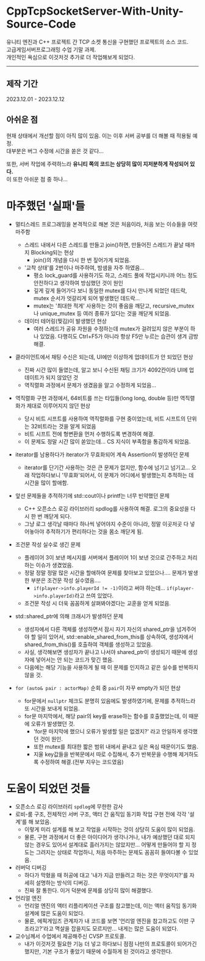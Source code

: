 # CppTcpSocketServer-With-Unity-Source-Code
유니티 엔진과 C++ 프로젝트 간 TCP 소켓 통신을 구현했던 프로젝트의 소스 코드.  
고급게임서버프로그래밍 수업 기말 과제.  
개인적인 욕심으로 이것저것 추가로 더 작업해보게 되었다.  


---

## 제작 기간
2023.12.01 - 2023.12.12  


## 아쉬운 점
현재 상태에서 개선할 점이 아직 많이 있음. 이는 이후 서버 공부를 더 해볼 때 적용될 예정.  
대부분은 버그 수정에 시간을 쏟은 것 같다...  

또한, 서버 작업에 주력하느라 **유니티 쪽의 코드는 상당히 많이 지저분하게 작성되어 있다.**  
이 또한 아쉬운 점 중 하나...  


# 마주했던 '실패'들
- 멀티스레드 프로그래밍을 본격적으로 해본 것은 처음이라, 처음 보는 이슈들을 여럿 마주함  
	- 스레드 내에서 다른 스레드를 만들고 join()하면, 만들어진 스레드가 끝날 때까지 Blocking되는 현상  
		- join()의 개념을 다시 한 번 짚어가게 되었음.  
	- '교착 상태'를 2번이나 마주하여, 밤샘을 자주 하였음...  
		- 평소 lock_guard를 사용하기도 하고, 스레드 풀에 작업시키니까 어느 정도 안전하다고 생각하여 방심했던 것이 원인  
		- 깊게 깊게 들어가다 보니 동일한 mutex를 다시 만나게 되었던 데드락, mutex 순서가 엇갈리게 되어 발생했던 데드락...  
		- mutex는 '최대한 적게' 사용하는 것이 좋음을 깨닫고, recursive_mutex나 unique_mutex 등 여러 종류가 있다는 것을 깨닫게 되었음.  
	- 데이터 테어링(찢김)이 발생했던 현상  
		- 여러 스레드가 공유 자원을 수정하는데 mutex가 걸려있지 않은 부분이 하나 있었음. 다행히도 Ctrl+F5가 아니라 항상 F5만 누르는 습관이 생겨 금방 해결.  
  
- 클라이언트에서 채팅 수신은 되는데, UI에만 이상하게 업데이트가 안 되었던 현상  
	- 진짜 시간 많이 들였는데, 알고 보니 수신된 채팅 크기가 4092칸이라 UI에 업데이트가 되지 않았던 것  
	- 역직렬화 과정에서 문제가 생겼음을 알고 수정하게 되었음...  
	
- 역직렬화 구현 과정에서, 64비트를 쓰는 타입들(long long, double 등)만 역직렬화가 제대로 이루어지지 않던 현상  
	- 당시 비트 시프트를 사용하여 역직렬화를 구현 중이었는데, 비트 시프트의 단위는 32비트라는 것을 알게 되었음  
	- 비트 시프트 전에 형변환을 먼저 수행하도록 변경하여 해결.  
	- 이 문제도 정말 시간 많이 쏟았는데... CS 지식이 부족함을 통감하게 되었음.  
	
- iterator를 남용하다가 iterator가 무효화되어 계속 Assertion이 발생하던 문제  
	- iterator를 단기간 사용하는 것은 큰 문제가 없지만, 함수에 넘기고 넘기고... 오래 작업하다보니 '무효화'되어서, 이 문제가 어디에서 발생했는지 추적하는 데 시간을 많이 할애함.  
	
- 앞선 문제들을 추적하기에 std::cout이나 printf는 너무 빈약했던 문제  
	- C++ 오픈소스 로깅 라이브러리 spdlog를 사용하여 해결. 로그의 중요성을 다시 한 번 깨닫게 되다.  
	- 그냥 로그 생각날 때마다 하나씩 넣어야지 수준이 아니라, 정말 이곳저곳 다 넣어놓아야 추적하기가 편리하다는 것을 몸소 깨닫게 됨.  
	
- 조건문 작성 실수로 생긴 문제  
	- 플레이어 3이 보낸 메시지를 서버에서 플레이어 1이 보낸 것으로 간주하고 처리하는 이슈가 생겼었음.  
	- 정말 정말 정말 많은 시간을 할애하여 문제를 찾아보고 있었으나.... 문제가 발생한 부분은 조건문 작성 실수였음....  
		- `if(player->info.playerId != -1)`이라고 써야 하는데... `if(player->info.playerId)`라고 쓰여 있었다.  
	- 조건문 작성 시 더욱 꼼꼼하게 살펴봐야겠다는 교훈을 얻게 되었음.  
	
- std::shared_ptr에 의해 크래시가 발생하던 문제  
	- 생성자에서 다른 객체를 생성하면서 잠시 자기 자신의 shared_ptr을 넘겨주어야 할 일이 있어서, std::enable_shared_from_this를 상속하여, 생성자에서 shared_from_this()를 호출하여 객체를 생성하고 있었음.  
	- 사실, 생각해보면 생성자가 끝나고 나서야 shared_ptr이 생성되기 때문에 생성자에 넣어서는 안 되는 코드가 맞긴 했음.  
	- 다음에는 해당 기능을 사용하게 될 때 이 문제를 인지하고 같은 실수를 반복하지 않을 것.  
	
- `for (auto& pair : actorMap)` 순회 중 `pair`이 자꾸 empty가 되던 현상  
	- for문에서 `nullptr` 체크도 분명히 있음에도 발생하였기에, 문제를 추적하느라 또 시간을 보내게 되었음.  
	- for문 마지막에서, 해당 pair의 key를 erase하는 함수를 호출했었는데, 이 때문에 오류가 발생했던 것.  
		- 'for문 마지막에 했으니 오류가 발생할 일은 없겠지?' 라고 안일하게 생각했던 것이 원인.  
		- 또한 mutex를 최대한 짧은 범위 내에서 끝내고 싶은 욕심 때문이기도 했음.  
		- 지울 key값들을 반복문에서 따로 수집해서, 추가 반복문을 수행해 제거하도록 수정하여 해결.(전부 지우는 코드였음)  
		
		
# 도움이 되었던 것들
- 오픈소스 로깅 라이브러리 `spdlog`에 무한한 감사  
- 로비-룸 구조, 전체적인 서버 구조, 액터 간 움직임 동기화 작업 구현 전에 각각 '설계'를 해 보았음.  
	- 이렇게 미리 설계를 해 보고 작업을 시작하는 것이 상당히 도움이 많이 되었음.  
	- 물론, 구현 과정에서 더 좋은 아이디어가 생각나거나, 내가 예상했던 대로 되지 않는 경우도 있어서 설계대로 흘러가지는 않았지만... 어떻게 만들어야 할 지 정도는 그려지는 상태로 작업하니, 처음 마주하는 문제도 꼼꼼히 들여다볼 수 있었음.  
- 러버덕 디버깅  
	- 하다가 막혔을 때 허공에 대고 '내가 지금 만들려고 하는 것은 무엇이지?'를 자세히 설명하는 방식의 디버깅.  
	- 진짜 잘 통한다. 이거 덕분에 문제를 상당히 많이 해결했다.  
- 언리얼 엔진  
	- 언리얼 엔진의 액터 리플리케이션 구조를 참고했는데, 이는 액터 움직임 동기화 설계에 많은 도움이 되었다.  
	- 물론, 에픽게임즈 관계자가 내 코드를 보면 '언리얼 엔진을 참고하고도 이딴 구조라고?'라고 멱살을 잡을지도 모르지만... 내게는 많은 도움이 되었다.  
- 교수님께서 수업에서 제공해주신 CVSP 프로토콜.  
	- 내가 이것저것 필요한 기능 더 넣고 하다보니 점점 나만의 프로토콜이 되어가긴 했지만, 기본 구조가 좋았기 때문에 수월하게 된 것이라고 생각한다.  